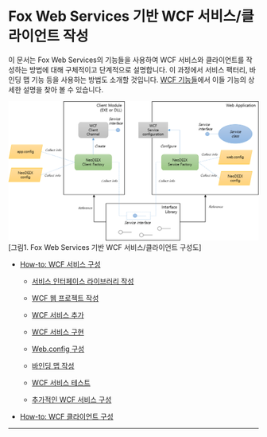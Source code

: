 # Fox Web Services 기반 WCF 서비스/클라이언트 작성

이 문서는 Fox Web Services의 기능들을 사용하여 WCF 서비스와 클라이언트를 작성하는 방법에 대해 구체적이고 단계적으로 설명합니다. 이 과정에서 서비스 팩터리, 바인딩 맵 기능 등을 사용하는 방법도 소개할 것입니다. [WCF 기능들](features.md)에서 이들 기능의 상세한 설명을 찾아 볼 수 있습니다.

![Fox Web Services 기반 WCF 서비스/클라이언트 구성도](images/problems-2.png)  
[그림1. Fox Web Services 기반 WCF 서비스/클라이언트 구성도]

* [How-to: WCF 서비스 구성](howto-service.md)

  * [서비스 인터페이스 라이브러리 작성](howto-service.md#서비스-인터페이스-라이브러리-작성)

  * [WCF 웹 프로젝트 작성](howto-service.md#WCF-웹-프로젝트-작성)

  * [WCF 서비스 추가](howto-service.md#WCF-서비스-추가)

  * [WCF 서비스 구현](howto-service.md#WCF-서비스-구현)

  * [Web.config 구성](howto-service.md#Web.config-구성)

  * [바인딩 맵 작성](howto-service.md#바인딩-맵-작성)

  * [WCF 서비스 테스트](howto-service.md#WCF-서비스-테스트)

  * [추가적인 WCF 서비스 구성](howto-service.md#추가적인-WCF-서비스-구성)

* [How-to: WCF 클라이언트 구성](howto-client.md)

---